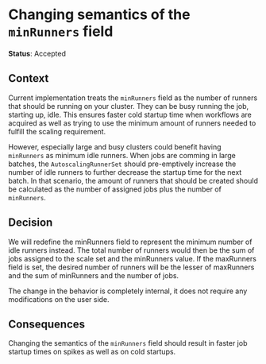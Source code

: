# Changing semantics of the `minRunners` field

**Status**: Accepted

## Context

Current implementation treats the `minRunners` field as the number of runners that should be running on your cluster. They can be busy running the job, starting up, idle. This ensures faster cold startup time when workflows are acquired as well as trying to use the minimum amount of runners needed to fulfill the scaling requirement.

However, especially large and busy clusters could benefit having `minRunners` as minimum idle runners. When jobs are comming in large batches, the `AutoscalingRunnerSet` should pre-emptively increase the number of idle runners to further decrease the startup time for the next batch. In that scenario, the amount of runners that should be created should be calculated as the number of assigned jobs plus the number of `minRunners`.

## Decision

We will redefine the minRunners field to represent the minimum number of idle runners instead. The total number of runners would then be the sum of jobs assigned to the scale set and the minRunners value. If the maxRunners field is set, the desired number of runners will be the lesser of maxRunners and the sum of minRunners and the number of jobs.

The change in the behavior is completely internal, it does not require any modifications on the user side.

## Consequences

Changing the semantics of the `minRunners` field should result in faster job startup times on spikes as well as on cold startups.
